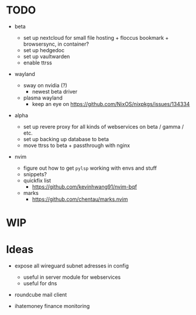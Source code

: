 # TODO

- beta
    - set up nextcloud for small file hosting + floccus bookmark + browsersync, in container?
    - set up hedgedoc
    - set up vaultwarden
    - enable ttrss

- wayland
    - sway on nvidia (?) 
        - newest beta driver
    - plasma wayland
        - keep an eye on https://github.com/NixOS/nixpkgs/issues/134334

- alpha
    - set up revere proxy for all kinds of webservices on beta / gamma / etc.
    - set up backing up database to beta
    - move ttrss to beta + passthrough with nginx

- nvim
    - figure out how to get `pylsp` working with envs and stuff
    - snippets?
    - quickfix list
        - https://github.com/kevinhwang91/nvim-bqf
    - marks 
        - https://github.com/chentau/marks.nvim

# WIP

# Ideas

- expose all wireguard subnet adresses in config
    - useful in server module for webservices
    - useful for dns 

- roundcube mail client
- ihatemoney finance monitoring
